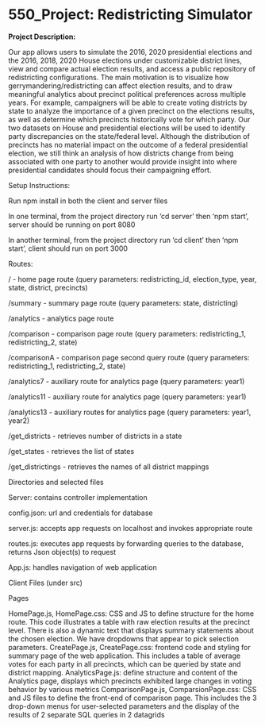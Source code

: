 # 550_Project: Redistricting Simulator

<b>Project Description:</b>

<div>
</div>
Our app allows users to simulate the 2016, 2020 presidential elections and the 2016, 2018, 2020 House elections under customizable district lines, view and compare actual election results, and access a public repository of redistricting configurations. The main motivation is to visualize how gerrymandering/redistricting can affect election results, and to draw meaningful analytics about precinct political preferences across multiple years. For example, campaigners will be able to create voting districts by state to analyze the importance of a given precinct on the elections results, as well as determine which precincts historically vote for which party. Our two datasets on House and presidential elections will be used to identify party discrepancies on the state/federal level. Although the distribution of precincts has no material impact on the outcome of a federal presidential election, we still think an analysis of how districts change from being associated with one party to another would provide insight into where presidential candidates should focus their campaigning effort.

Setup Instructions: 

Run npm install in both the client and server files

In one terminal, from the project directory run ‘cd server’ then ‘npm start’, server should be running on port 8080

In another terminal, from the project directory run ‘cd client’ then ‘npm start’, client should run on port 3000

Routes:

/ - home page route (query parameters: redistricting_id, election_type, year, state, district, precincts)

/summary - summary page route (query parameters: state, districting)

/analytics - analytics page route

/comparison - comparison page route (query parameters: redistricting_1, redistricting_2, state)

/comparisonA - comparison page second query route (query parameters: redistricting_1, redistricting_2, state)

/analytics7 - auxiliary route for analytics page (query parameters: year1)

/analytics11 - auxiliary route for analytics page (query parameters: year1)

/analytics13 - auxiliary routes for analytics page (query parameters: year1, year2)

/get_districts - retrieves number of districts in a state

/get_states - retrieves the list of states

/get_districtings - retrieves the names of all district mappings

Directories and selected files

Server: contains controller implementation

config.json: url and credentials for database

server.js: accepts app requests on localhost and invokes appropriate route

routes.js: executes app requests by forwarding queries to the database, returns Json object(s) to request

App.js: handles navigation of web application

Client Files (under src)

Pages

HomePage.js, HomePage.css: CSS and JS to define structure for the home route. This code illustrates a table with raw election results at the precinct 
level. There is also a dynamic text that displays summary statements about the chosen election. We have dropdowns that appear to pick selection parameters.
CreatePage.js, CreatePage.css: frontend code and styling for summary page of the web application. This includes a table of average votes for each party in all precincts, which can be queried by state and district mapping.
AnalyticsPage.js: define structure and content of the Analytics page, displays which precincts exhibited large changes in voting behavior by various metrics
ComparisonPage.js, ComparsionPage.css: CSS and JS files to define the front-end of comparison page. This includes the 3 drop-down menus for user-selected parameters and the display of the results of 2 separate SQL queries in 2 datagrids
